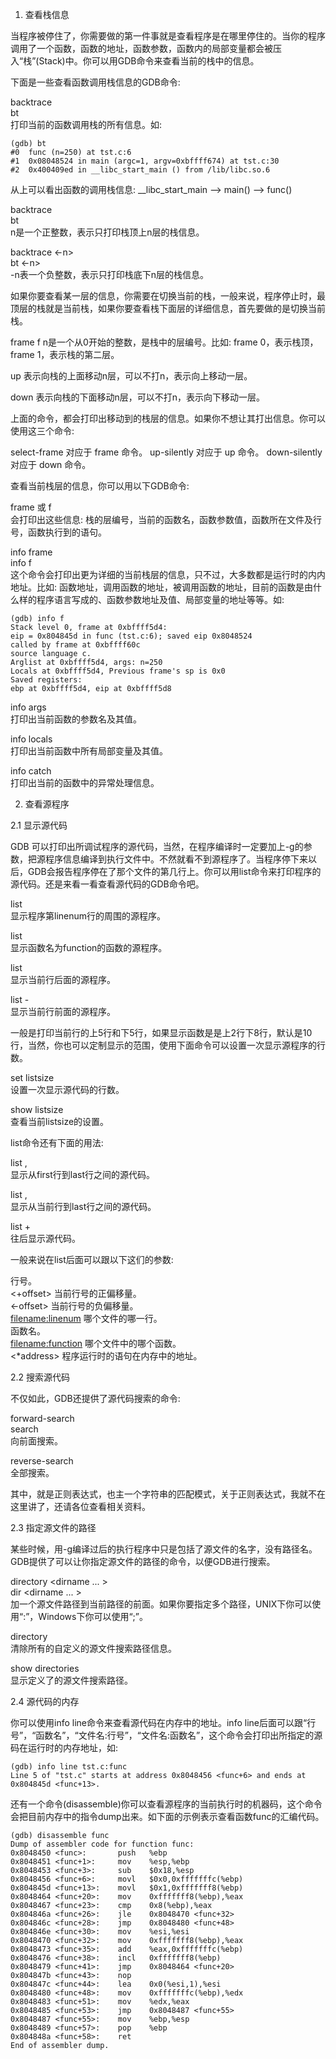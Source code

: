 1. 查看栈信息

当程序被停住了，你需要做的第一件事就是查看程序是在哪里停住的。当你的程序调用了一个函数，函数的地址，函数参数，函数内的局部变量都会被压入“栈”(Stack)中。你可以用GDB命令来查看当前的栈中的信息。

下面是一些查看函数调用栈信息的GDB命令: 

backtrace  
bt   
打印当前的函数调用栈的所有信息。如: 

```
(gdb) bt
#0  func (n=250) at tst.c:6
#1  0x08048524 in main (argc=1, argv=0xbffff674) at tst.c:30
#2  0x400409ed in __libc_start_main () from /lib/libc.so.6
```

从上可以看出函数的调用栈信息: __libc_start_main --> main() --> func()


backtrace <n>  
bt <n>   
n是一个正整数，表示只打印栈顶上n层的栈信息。

backtrace <-n>   
bt <-n>   
-n表一个负整数，表示只打印栈底下n层的栈信息。

如果你要查看某一层的信息，你需要在切换当前的栈，一般来说，程序停止时，最顶层的栈就是当前栈，如果你要查看栈下面层的详细信息，首先要做的是切换当前栈。

frame <n> 
f <n> 
n是一个从0开始的整数，是栈中的层编号。比如: frame 0，表示栈顶，frame 1，表示栈的第二层。

up <n>
表示向栈的上面移动n层，可以不打n，表示向上移动一层。 

down <n> 
表示向栈的下面移动n层，可以不打n，表示向下移动一层。 


上面的命令，都会打印出移动到的栈层的信息。如果你不想让其打出信息。你可以使用这三个命令: 

select-frame <n> 对应于 frame 命令。
up-silently <n> 对应于 up 命令。
down-silently <n> 对应于 down 命令。


查看当前栈层的信息，你可以用以下GDB命令: 

frame 或 f   
会打印出这些信息: 栈的层编号，当前的函数名，函数参数值，函数所在文件及行号，函数执行到的语句。

info frame   
info f   
这个命令会打印出更为详细的当前栈层的信息，只不过，大多数都是运行时的内内地址。比如: 函数地址，调用函数的地址，被调用函数的地址，目前的函数是由什么样的程序语言写成的、函数参数地址及值、局部变量的地址等等。如: 

```
(gdb) info f
Stack level 0, frame at 0xbffff5d4:
eip = 0x804845d in func (tst.c:6); saved eip 0x8048524
called by frame at 0xbffff60c
source language c.
Arglist at 0xbffff5d4, args: n=250
Locals at 0xbffff5d4, Previous frame's sp is 0x0
Saved registers:
ebp at 0xbffff5d4, eip at 0xbffff5d8
```

info args  
打印出当前函数的参数名及其值。

info locals  
打印出当前函数中所有局部变量及其值。

info catch  
打印出当前的函数中的异常处理信息。

2. 查看源程序

2.1 显示源代码

GDB 可以打印出所调试程序的源代码，当然，在程序编译时一定要加上-g的参数，把源程序信息编译到执行文件中。不然就看不到源程序了。当程序停下来以后，GDB会报告程序停在了那个文件的第几行上。你可以用list命令来打印程序的源代码。还是来看一看查看源代码的GDB命令吧。
    
list <linenum>  
显示程序第linenum行的周围的源程序。

list <function>   
显示函数名为function的函数的源程序。

list   
显示当前行后面的源程序。

list -   
显示当前行前面的源程序。

一般是打印当前行的上5行和下5行，如果显示函数是是上2行下8行，默认是10行，当然，你也可以定制显示的范围，使用下面命令可以设置一次显示源程序的行数。

set listsize <count>  
设置一次显示源代码的行数。

show listsize  
查看当前listsize的设置。

list命令还有下面的用法: 

list <first>, <last>  
显示从first行到last行之间的源代码。

list , <last>  
显示从当前行到last行之间的源代码。

list +  
往后显示源代码。

一般来说在list后面可以跟以下这们的参数: 

<linenum>   行号。  
<+offset>   当前行号的正偏移量。   
<-offset>   当前行号的负偏移量。  
<filename:linenum>  哪个文件的哪一行。  
<function>  函数名。  
<filename:function> 哪个文件中的哪个函数。  
<*address>  程序运行时的语句在内存中的地址。  

2.2 搜索源代码

不仅如此，GDB还提供了源代码搜索的命令: 

forward-search <regexp>   
search <regexp>  
向前面搜索。

reverse-search <regexp>   
全部搜索。
        
其中，<regexp>就是正则表达式，也主一个字符串的匹配模式，关于正则表达式，我就不在这里讲了，还请各位查看相关资料。

2.3 指定源文件的路径

某些时候，用-g编译过后的执行程序中只是包括了源文件的名字，没有路径名。GDB提供了可以让你指定源文件的路径的命令，以便GDB进行搜索。

directory <dirname ... >  
dir <dirname ... >  
加一个源文件路径到当前路径的前面。如果你要指定多个路径，UNIX下你可以使用“:”，Windows下你可以使用“;”。

directory   
清除所有的自定义的源文件搜索路径信息。

show directories   
显示定义了的源文件搜索路径。
       

2.4 源代码的内存

你可以使用info line命令来查看源代码在内存中的地址。info line后面可以跟“行号”，“函数名”，“文件名:行号”，“文件名:函数名”，这个命令会打印出所指定的源码在运行时的内存地址，如: 

```
(gdb) info line tst.c:func
Line 5 of "tst.c" starts at address 0x8048456 <func+6> and ends at 0x804845d <func+13>.
```

还有一个命令(disassemble)你可以查看源程序的当前执行时的机器码，这个命令会把目前内存中的指令dump出来。如下面的示例表示查看函数func的汇编代码。

```
(gdb) disassemble func
Dump of assembler code for function func:
0x8048450 <func>:       push   %ebp
0x8048451 <func+1>:     mov    %esp,%ebp
0x8048453 <func+3>:     sub    $0x18,%esp
0x8048456 <func+6>:     movl   $0x0,0xfffffffc(%ebp)
0x804845d <func+13>:    movl   $0x1,0xfffffff8(%ebp)
0x8048464 <func+20>:    mov    0xfffffff8(%ebp),%eax
0x8048467 <func+23>:    cmp    0x8(%ebp),%eax
0x804846a <func+26>:    jle    0x8048470 <func+32>
0x804846c <func+28>:    jmp    0x8048480 <func+48>
0x804846e <func+30>:    mov    %esi,%esi
0x8048470 <func+32>:    mov    0xfffffff8(%ebp),%eax
0x8048473 <func+35>:    add    %eax,0xfffffffc(%ebp)
0x8048476 <func+38>:    incl   0xfffffff8(%ebp)
0x8048479 <func+41>:    jmp    0x8048464 <func+20>
0x804847b <func+43>:    nop
0x804847c <func+44>:    lea    0x0(%esi,1),%esi
0x8048480 <func+48>:    mov    0xfffffffc(%ebp),%edx
0x8048483 <func+51>:    mov    %edx,%eax
0x8048485 <func+53>:    jmp    0x8048487 <func+55>
0x8048487 <func+55>:    mov    %ebp,%esp
0x8048489 <func+57>:    pop    %ebp
0x804848a <func+58>:    ret
End of assembler dump.
```